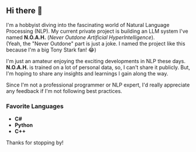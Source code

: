 ## Hi there 👋
I'm a hobbyist diving into the fascinating world of Natural Language Processing (NLP). My current private project is building an LLM system I've named **N.O.A.H.** (_Never Outdone Artificial HyperIntelligence_).\
(Yeah, the "Never Outdone" part is just a joke. I named the project like this because I'm a big Tony Stark fan! 😂)

I'm just an amateur enjoying the exciting developments in NLP these days. **N.O.A.H.** is trained on a lot of personal data, so, I can't share it publicly. But, I'm hoping to share any insights and learnings I gain along the way.

Since I'm not a professional programmer or NLP expert, I'd really appreciate any feedback if I'm not following best practices.

### Favorite Languages
- **C#**
- **Python**
- **C++**

Thanks for stopping by!
